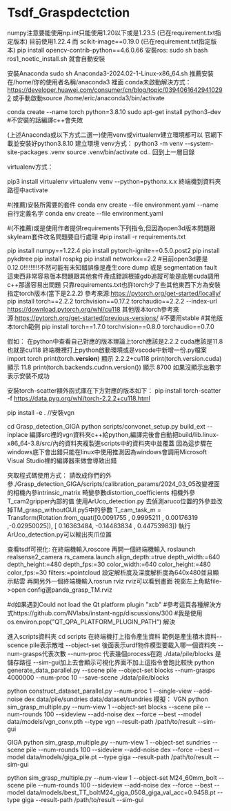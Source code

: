 # Tsdf_Graspdectction
numpy注意要能使用np.int只能使用1.20以下或是1.23.5 (已在requirement.txt指定版本)  目前使用1.22.4	
而 scikit-image==0.19.0 (已在requirement.txt指定版本)
pip install opencv-contrib-python==4.6.0.66
安裝ros: 
sudo sh bash ros1_noetic_install.sh 就會自動安裝

安裝Anaconda
sudo sh Anaconda3-2024.02-1-Linux-x86_64.sh 推薦安裝在/home/你的使用者名稱/anaconda3 裡面
conda未啟動解決方式：https://developer.huawei.com/consumer/cn/blog/topic/03940616429410292 
或手動啟動source /home/eric/anaconda3/bin/activate

conda create --name torch python=3.8.10
sudo apt-get install python3-dev #不安裝的話編譯c++會失敗

(上述Anaconda或以下方式二選一)使用venv或virtualenv建立環境都可以
官網下載並安裝好python3.8.10
建立環境
venv方式：
python3 -m venv --system-site-packages .venv
source .venv/bin/activate
cd.. 回到上一層目錄

virtualenv方式：

pip3 install virtualenv
virtualenv venv --python=pythonx.x.x 
終端機到資料夾路徑中activate


#(推薦)安裝所需要的套件
conda env create --file environment.yaml --name 自行定義名字
conda env create --file environment.yaml

#(不推薦)或是使用作者提供requirements下列指令,但因為open3d版本問題跟skylearn套件改名問題要自行處理
#pip install -r requirements.txt

pip install numpy==1.22.4
pip install pytorch-ignite==0.5.0.post2
pip install pykdtree
pip install rospkg
pip install networkx==2.2
#目前open3d要是0.12.0!!!!!!!!!不然可能有未知錯誤像是產生core dump 或是 segmentation fault 這東西非常容易版本問題跟其他套件產成錯誤根據gdb追蹤可能是底層cuda調用c++那邊容易出問題
只靠requirements.txt也許torch少了些其他東西下方為安裝指定torch版本(當下是2.2.2)
參考來源:https://pytorch.org/get-started/locally/
pip install torch==2.2.2 torchvision==0.17.2 torchaudio==2.2.2 --index-url https://download.pytorch.org/whl/cu118
其他版本torch參考來源:https://pytorch.org/get-started/previous-versions/ #不要用stable
#其他版本torch範例 pip install torch==1.7.0 torchvision==0.8.0 torchaudio==0.7.0

假如：
在python中查看自己對應的版本理論上torch應該是2.2.2 cuda應該是11.8也就是cu118
終端機裡打上python啟動環境或是vscode中新增一份.py檔案
import torch
print(torch.__version__)
顯示 2.2.2+cu118
print(torch.version.cuda)
顯示  11.8
print(torch.backends.cudnn.version())
顯示  8700
如果沒顯示出數字表示安裝不成功


安裝torch-scatter額外函式庫在下方對應的版本如下：
pip install torch-scatter -f https://data.pyg.org/whl/torch-2.2.2+cu118.html

pip install -e . //安裝vgn

cd Grasp_detection_GIGA
python scripts/convonet_setup.py build_ext --inplace 編譯src裡的vgn資料夾c++給python,編譯完後會自動把build/lib.linux-x86_64-3.8/src/內的資料夾複製進scripts中的資料夾中並覆蓋
因為這步驟在windows底下會出錯只能在linux中使用推測因為windows會調用Microsoft Visual Studio裡的編譯器來做會導致出錯


夾取程式碼使用方式：
請改成你們的外參./Grasp_detection_GIGA/scripts/calibration_params/2024_03_05改變裡面的相機內參intrinsic_matrix 畸變參數distortion_coefficients 相機外參T_cam2gripper內部的值
使用ArUco_detection.py 去偵測aruco位置的外參並改掉TM_grasp_withoutGUI.py5中的參數
T_cam_task_m = Transform(Rotation.from_quat([0.0091755 ,  0.9995211 ,  0.00176319 ,-0.02950025]), [ 0.16363484, -0.14483834 , 0.44753983])
執行ArUco_detection.py可以輸出夾爪位置

查看tsdf可視化:
在終端機輸入roscore
再開一個終端機輸入 roslaunch realsense2_camera rs_camera.launch align_depth:=true depth_width:=640 depth_height:=480 depth_fps:=30 color_width:=640 color_height:=480 color_fps:=30 filters:=pointcloud 
設定解析度及深度解析度為640x480並且顯示點雲
再開另外一個終端機輸入rosrun rviz rviz可以看到畫面
視窗左上角點file->open config選panda_grasp_TM.rviz

#d如果遇到Could not load the Qt platform plugin "xcb"
#參考這頁各種解決方式https://github.com/NVlabs/instant-ngp/discussions/300
#我是使用 os.environ.pop("QT_QPA_PLATFORM_PLUGIN_PATH") 解決

進入scripts資料夾
cd scripts
在終端機打上指令產生資料 範例是產生積木資料--scence pile表示散堆 --object-set 後面表示urdf物件模型要載入哪一個資料夾 --num-grasps代表次數 --num-proc 代表幾個process在跑 ./data/pile/blocks 是儲存路徑 --sim-gui加上去會顯示可視化界面不加上這指令會跑比較快
python generate_data_parallel.py --scene pile --object-set blocks --num-grasps 4000000 --num-proc 10 --save-scene ./data/pile/blocks

python construct_dataset_parallel.py --num-proc 1 --single-view --add-noise dex data/pile/sundries data/dataset/sundries
模擬：
VGN
python sim_grasp_multiple.py --num-view 1 --object-set blocks --scene pile --num-rounds 100 --sideview --add-noise dex --force --best --model data/models/vgn_conv.pth --type vgn --result-path /path/to/result --sim-gui

GIGA
python sim_grasp_multiple.py --num-view 1 --object-set sundries --scene pile --num-rounds 100 --sideview --add-noise dex --force --best --model data/models/giga_pile.pt --type giga --result-path /path/to/result --sim-gui

    
python sim_grasp_multiple.py --num-view 1 --object-set M24_60mm_bolt --scene pile  --num-rounds 100 --sideview --add-noise dex --force --best --model data/models/best_TT_boltM24_giga_0508_giga_val_acc=0.9458.pt --type giga --result-path /path/to/result --sim-gui

